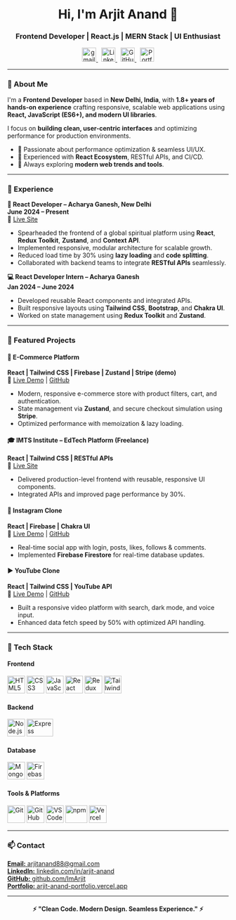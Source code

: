 <h1 align="center">Hi, I'm Arjit Anand 👋</h1>
<h3 align="center">Frontend Developer | React.js | MERN Stack | UI Enthusiast</h3>

<p align="center">
  <a href="mailto:arjitanand88@gmail.com">
    <img src="https://img.icons8.com/color/48/000000/gmail.png" alt="gmail" width="32" height="32"/>
  </a>
  &nbsp;
  <a href="https://linkedin.com/in/arjit-anand" target="_blank">
    <img src="https://img.icons8.com/color/48/000000/linkedin.png" alt="LinkedIn" width="32" height="32"/>
  </a>
  &nbsp;
  <a href="https://github.com/ImArjit" target="_blank">
    <img src="https://img.icons8.com/ios-glyphs/48/ffffff/github.png" alt="GitHub" width="32" height="32"/>
  </a>
  &nbsp;
  <a href="https://arjit-anand-portfolio.vercel.app" target="_blank">
    <img src="https://img.icons8.com/ios-filled/50/ffffff/vercel.png" alt="Portfolio" width="32" height="32"/>
  </a>
</p>

---

### 🧠 About Me
I'm a **Frontend Developer** based in **New Delhi, India**, with **1.8+ years of hands-on experience** crafting responsive, scalable web applications using **React, JavaScript (ES6+), and modern UI libraries**.  

I focus on **building clean, user-centric interfaces** and optimizing performance for production environments.  

- 🔹 Passionate about performance optimization & seamless UI/UX.  
- 🔹 Experienced with **React Ecosystem**, RESTful APIs, and CI/CD.  
- 🔹 Always exploring **modern web trends and tools**.  

---

### 💼 Experience
**🚀 React Developer – Acharya Ganesh, New Delhi**  
**June 2024 – Present**  
🔗 [Live Site](https://acharyaganesh.com)  
- Spearheaded the frontend of a global spiritual platform using **React**, **Redux Toolkit**, **Zustand**, and **Context API**.  
- Implemented responsive, modular architecture for scalable growth.  
- Reduced load time by 30% using **lazy loading** and **code splitting**.  
- Collaborated with backend teams to integrate **RESTful APIs** seamlessly.  

**💻 React Developer Intern – Acharya Ganesh**  
**Jan 2024 – June 2024**  
- Developed reusable React components and integrated APIs.  
- Built responsive layouts using **Tailwind CSS**, **Bootstrap**, and **Chakra UI**.  
- Worked on state management using **Redux Toolkit** and **Zustand**.  

---

### 🧩 Featured Projects

#### 🛒 E-Commerce Platform  
**React | Tailwind CSS | Firebase | Zustand | Stripe (demo)**  
🔗 [Live Demo](https://e-commerce-frontend-seven-xi.vercel.app) | [GitHub](https://github.com/ImArjit/ecommerce-app)  
- Modern, responsive e-commerce store with product filters, cart, and authentication.  
- State management via **Zustand**, and secure checkout simulation using **Stripe**.  
- Optimized performance with memoization & lazy loading.  

#### 🎓 IMTS Institute – EdTech Platform (Freelance)  
**React | Tailwind CSS | RESTful APIs**  
🔗 [Live Site](https://imtsinstitute.com)  
- Delivered production-level frontend with reusable, responsive UI components.  
- Integrated APIs and improved page performance by 30%.  

#### 📸 Instagram Clone  
**React | Firebase | Chakra UI**  
🔗 [Live Demo](https://arjit-post-app.vercel.app) | [GitHub](https://github.com/ImArjit/Social-App)  
- Real-time social app with login, posts, likes, follows & comments.  
- Implemented **Firebase Firestore** for real-time database updates.  

#### ▶️ YouTube Clone  
**React | Tailwind CSS | YouTube API**  
🔗 [Live Demo](https://arjit-streaming.vercel.app) | [GitHub](https://github.com/ImArjit/streaming)  
- Built a responsive video platform with search, dark mode, and voice input.  
- Enhanced data fetch speed by 50% with optimized API handling.  

---

### 🧰 Tech Stack

#### Frontend
<p>
  <img src="https://cdn.jsdelivr.net/gh/devicons/devicon/icons/html5/html5-original.svg" width="40" height="40" alt="HTML5"/>
  <img src="https://cdn.jsdelivr.net/gh/devicons/devicon/icons/css3/css3-original.svg" width="40" height="40" alt="CSS3"/>
  <img src="https://cdn.jsdelivr.net/gh/devicons/devicon/icons/javascript/javascript-original.svg" width="40" height="40" alt="JavaScript"/>
  <img src="https://cdn.jsdelivr.net/gh/devicons/devicon/icons/react/react-original.svg" width="40" height="40" alt="React"/>
  <img src="https://cdn.jsdelivr.net/gh/devicons/devicon/icons/redux/redux-original.svg" width="40" height="40" alt="Redux"/>
  <img src="https://img.icons8.com/color/48/000000/tailwind_css.png" width="40" height="40" alt="Tailwind CSS"/>
</p>

#### Backend
<p>
  <img src="https://cdn.jsdelivr.net/gh/devicons/devicon/icons/nodejs/nodejs-original.svg" width="40" height="40" alt="Node.js"/>
  <img src="https://cdn.simpleicons.org/express/ffffff" width="60" height="40" alt="Express"/>
</p>

#### Database
<p>
  <img src="https://cdn.jsdelivr.net/gh/devicons/devicon/icons/mongodb/mongodb-original.svg" width="40" height="40" alt="MongoDB"/>
  <img src="https://cdn.jsdelivr.net/gh/devicons/devicon/icons/firebase/firebase-plain.svg" width="40" height="40" alt="Firebase"/>
</p>

#### Tools & Platforms
<p>
  <img src="https://cdn.jsdelivr.net/gh/devicons/devicon/icons/git/git-original.svg" width="40" height="40" alt="Git"/>
  <img src="https://img.icons8.com/ios-glyphs/48/ffffff/github.png" width="40" height="40" alt="GitHub"/>
  <img src="https://cdn.jsdelivr.net/gh/devicons/devicon/icons/vscode/vscode-original.svg" width="40" height="40" alt="VSCode"/>
  <img src="https://cdn.jsdelivr.net/gh/devicons/devicon/icons/npm/npm-original-wordmark.svg" width="50" height="40" alt="npm"/>
  <img src="https://img.icons8.com/ios-filled/50/ffffff/vercel.png" width="40" height="40" alt="Vercel"/>
</p>

---

### 📫 Contact
<p>
  <a href="mailto:arjitanand88@gmail.com"><strong>Email:</strong> arjitanand88@gmail.com</a><br>
  <a href="https://linkedin.com/in/arjit-anand"><strong>LinkedIn:</strong> linkedin.com/in/arjit-anand</a><br>
  <a href="https://github.com/ImArjit"><strong>GitHub:</strong> github.com/ImArjit</a><br>
  <a href="https://arjit-anand-portfolio.vercel.app"><strong>Portfolio:</strong> arjit-anand-portfolio.vercel.app</a>
</p>

---

<h4 align="center">⚡ "Clean Code. Modern Design. Seamless Experience." ⚡</h4>
